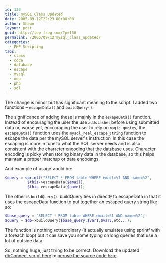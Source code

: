```yaml
---
id: 130
title: mySQL Class Updated
date: 2005-09-12T22:23:00+00:00
author: Shawn
layout: post
guid: http://top-frog.com/?p=130
permalink: /2005/09/12/mysql_class_updated/
categories:
  - PHP Scripting
tags:
  - class
  - code
  - database
  - escape
  - mysql
  - oop
  - php
  - sql
---
```

The change is minor but has significant meaning to the script. I added two functions – `escapeData()` and `buildQuery()`.

The significance of adding these is mainly in the `escapeData()` function. Instead of encouraging the user the use `addslashes` before using submitted data or, worse yet, encouraging the user to rely on `magic_quotes`, the `escapeData()` function uses the `mysql_real_escape_string` function to escape the data per the mySQL server's instruction. In this case the escaping is more in tune to what the SQL server needs and is also consistent with the character encoding that the database uses. Character encoding is picky when storing binary data in the database, so this helps maintain a proper matchup of data encodings.

<!--more-->

And example of usage would be:

``` php
$query = sprintf("SELECT * FROM table WHERE email=%1 AND name=%2",
          $this->escapeData($email),
          $this->escapeData($name));
```

The other is `buildQuery()`. buildQuery ties in directly to escapeData in that it uses the escapeData function to put together an escaped query string like so:

``` php
$base_query = "SELECT * FROM table WHERE email=%1 AND name=%2";
$query = $db->buildQuery($base_query,$var1,$var2,etc...);
```

The function is nothing extraordinary (it actually emulates using sprintf with a foreach loop) but it can save you some typing on long queries that use a lot of outside data.

So, nothing huge, just trying to be correct. Download the updated [dbConnect script here](/files/scripts/dbConnect.class.zip) or [peruse the source code here](/files/scripts/dbConnect.class.phps).